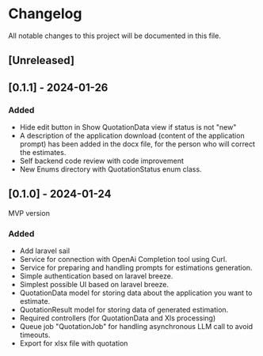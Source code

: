 # Changelog

All notable changes to this project will be documented in this file.

## [Unreleased]

## [0.1.1] - 2024-01-26
### Added
- Hide edit button in Show QuotationData view if status is not "new"
- A description of the application download (content of the application prompt) has been added in the docx file, for the person who will correct the estimates.
- Self backend code review with code improvement
- New Enums directory with QuotationStatus enum class.

## [0.1.0] - 2024-01-24
MVP version
### Added
- Add laravel sail
- Service for connection with OpenAi Completion tool using Curl.
- Service for preparing and handling prompts for estimations generation.
- Simple authentication based on laravel breeze.
- Simplest possible UI based on laravel breeze.
- QuotationData model for storing data about the application you want to estimate.
- QuotationResult model for storing data of generated estimation.
- Required controllers (for QuotationData and Xls processing)
- Queue job "QuotationJob" for handling asynchronous LLM call to avoid timeouts.
- Export for xlsx file with quotation


